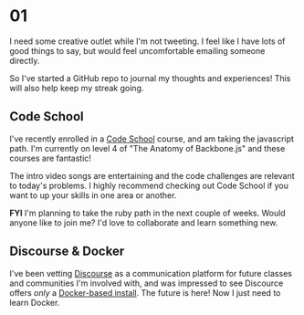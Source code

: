 # 01

I need some creative outlet while I'm not tweeting. I feel like I have lots of good things to say,
but would feel uncomfortable emailing someone directly.

So I've started a GitHub repo to journal my thoughts and experiences! This will also help keep my streak going.

## Code School

I've recently enrolled in a [Code School](http://codeschool.com/) course, and am taking the javascript path. I'm currently on level 4 of "The Anatomy of Backbone.js" and these courses are fantastic!

The intro video songs are entertaining and the code challenges are relevant to today's problems. I highly recommend checking out Code School if you want to up your skills in one area or another.

**FYI** I'm planning to take the ruby path in the next couple of weeks. Would anyone like to join me? I'd love to collaborate and learn something new.

## Discourse & Docker

I've been vetting [Discourse](https://github.com/discourse/discourse/) as a communication platform for future classes and communities I'm involved with, and was impressed to see Discource offers *only* a [Docker-based install](https://github.com/discourse/discourse/blob/master/docs/INSTALL-digital-ocean.md). The future is here! Now I just need to learn Docker.
